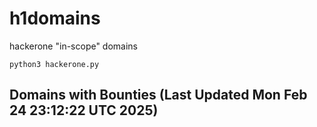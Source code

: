 # h1domains
hackerone "in-scope" domains

`python3 hackerone.py`
## Domains with Bounties (Last Updated Mon Feb 24 23:12:22 UTC 2025)
```

```
